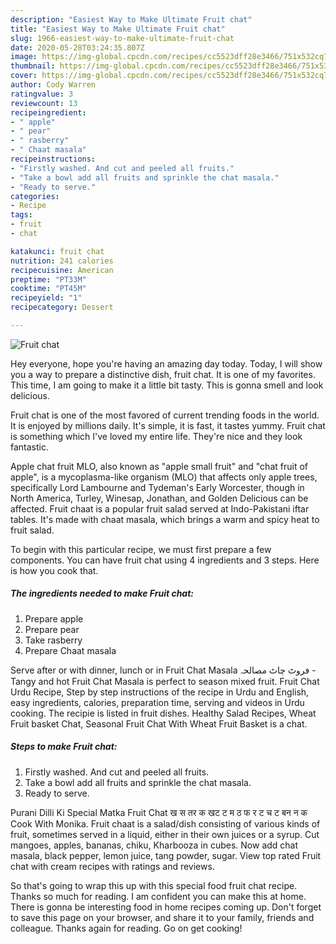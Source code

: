 ```yaml
---
description: "Easiest Way to Make Ultimate Fruit chat"
title: "Easiest Way to Make Ultimate Fruit chat"
slug: 1966-easiest-way-to-make-ultimate-fruit-chat
date: 2020-05-28T03:24:35.807Z
image: https://img-global.cpcdn.com/recipes/cc5523dff28e3466/751x532cq70/fruit-chat-recipe-main-photo.jpg
thumbnail: https://img-global.cpcdn.com/recipes/cc5523dff28e3466/751x532cq70/fruit-chat-recipe-main-photo.jpg
cover: https://img-global.cpcdn.com/recipes/cc5523dff28e3466/751x532cq70/fruit-chat-recipe-main-photo.jpg
author: Cody Warren
ratingvalue: 3
reviewcount: 13
recipeingredient:
- " apple"
- " pear"
- " rasberry"
- " Chaat masala"
recipeinstructions:
- "Firstly washed. And cut and peeled all fruits."
- "Take a bowl add all fruits and sprinkle the chat masala."
- "Ready to serve."
categories:
- Recipe
tags:
- fruit
- chat

katakunci: fruit chat 
nutrition: 241 calories
recipecuisine: American
preptime: "PT33M"
cooktime: "PT45M"
recipeyield: "1"
recipecategory: Dessert

---
```



![Fruit chat](https://img-global.cpcdn.com/recipes/cc5523dff28e3466/751x532cq70/fruit-chat-recipe-main-photo.jpg)

Hey everyone, hope you're having an amazing day today. Today, I will show you a way to prepare a distinctive dish, fruit chat. It is one of my favorites. This time, I am going to make it a little bit tasty. This is gonna smell and look delicious.

Fruit chat is one of the most favored of current trending foods in the world. It is enjoyed by millions daily. It's simple, it is fast, it tastes yummy. Fruit chat is something which I've loved my entire life. They're nice and they look fantastic.

Apple chat fruit MLO, also known as &#34;apple small fruit&#34; and &#34;chat fruit of apple&#34;, is a mycoplasma-like organism (MLO) that affects only apple trees, specifically Lord Lambourne and Tydeman&#39;s Early Worcester, though in North America, Turley, Winesap, Jonathan, and Golden Delicious can be affected. Fruit chaat is a popular fruit salad served at Indo-Pakistani iftar tables. It&#39;s made with chaat masala, which brings a warm and spicy heat to fruit salad.


To begin with this particular recipe, we must first prepare a few components. You can have fruit chat using 4 ingredients and 3 steps. Here is how you cook that.

<!--inarticleads1-->

##### The ingredients needed to make Fruit chat:

1. Prepare  apple
1. Prepare  pear
1. Take  rasberry
1. Prepare  Chaat masala


Serve after or with dinner, lunch or in Fruit Chat Masala فروٹ چاٹ مصالحہ - Tangy and hot Fruit Chat Masala is perfect to season mixed fruit. Fruit Chat Urdu Recipe, Step by step instructions of the recipe in Urdu and English, easy ingredients, calories, preparation time, serving and videos in Urdu cooking. The recipie is listed in fruit dishes. Healthy Salad Recipes, Wheat Fruit basket Chat, Seasonal Fruit Chat With Wheat Fruit Basket is a chat. 

<!--inarticleads2-->

##### Steps to make Fruit chat:

1. Firstly washed. And cut and peeled all fruits.
1. Take a bowl add all fruits and sprinkle the chat masala.
1. Ready to serve.


Purani Dilli Ki Special Matka Fruit Chat ख स तर क खट ट म ठ फ र ट च ट बन न क Cook With Monika. Fruit chaat is a salad/dish consisting of various kinds of fruit, sometimes served in a liquid, either in their own juices or a syrup. Cut mangoes, apples, bananas, chiku, Kharbooza in cubes. Now add chat masala, black pepper, lemon juice, tang powder, sugar. View top rated Fruit chat with cream recipes with ratings and reviews. 

So that's going to wrap this up with this special food fruit chat recipe. Thanks so much for reading. I am confident you can make this at home. There is gonna be interesting food in home recipes coming up. Don't forget to save this page on your browser, and share it to your family, friends and colleague. Thanks again for reading. Go on get cooking!
